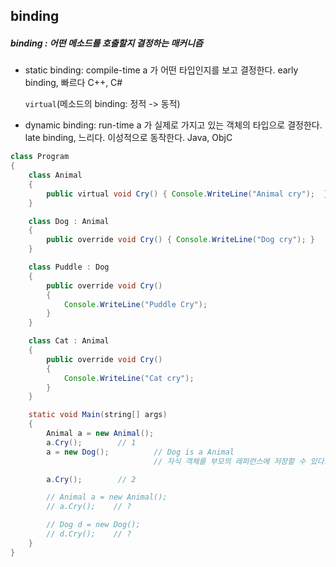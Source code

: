 ## binding

##### binding : 어떤 메소드를 호출할지 결정하는 매커니즘
- static binding: compile-time
	a 가 어떤 타입인지를 보고 결정한다.
	early binding, 빠르다
	C++, C#
	
	`virtual`(메소드의 binding: 정적 -> 동적)



- dynamic binding: run-time
	a 가 실제로 가지고 있는 객체의 타입으로 결정한다.
	late binding, 느리다. 이성적으로 동작한다.
	Java, ObjC


```java
class Program
{
    class Animal
    {
        public virtual void Cry() { Console.WriteLine("Animal cry");  }  // 1
    }

    class Dog : Animal
    {
        public override void Cry() { Console.WriteLine("Dog cry"); }     // 2
    }

    class Puddle : Dog
    {
        public override void Cry()
        {
            Console.WriteLine("Puddle Cry");
        }
    }

    class Cat : Animal
    {
        public override void Cry()
        {
            Console.WriteLine("Cat cry");
        }
    }

    static void Main(string[] args)
    {
        Animal a = new Animal();
        a.Cry();        // 1
        a = new Dog();          // Dog is a Animal
                                // 자식 객체를 부모의 레퍼런스에 저장할 수 있다.

        a.Cry();        // 2

        // Animal a = new Animal();
        // a.Cry();    // ?

        // Dog d = new Dog();
        // d.Cry();    // ?
    }
}

```